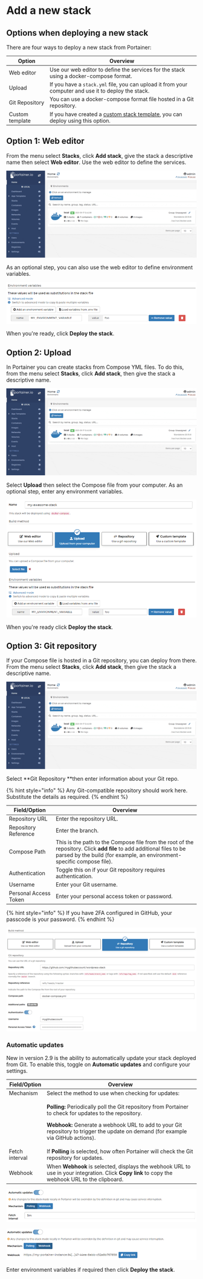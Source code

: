 # Add a new stack

## Options when deploying a new stack

There are four ways to deploy a new stack from Portainer:

| Option          | Overview                                                                                                 |
| --------------- | -------------------------------------------------------------------------------------------------------- |
| Web editor      | Use our web editor to define the services for the stack using a docker-compose format.                   |
| Upload          | If you have a `stack.yml` file, you can upload it from your computer and use it to deploy the stack.     |
| Git Repository  | You can use a docker-compose format file hosted in a Git repository.                                     |
| Custom template | If you have created a [custom stack template](../templates/custom.md), you can deploy using this option. |

## Option 1: Web editor

From the menu select **Stacks**, click **Add stack**, give the stack a descriptive name then select **Web editor**. Use the web editor to define the services.

![](../../../.gitbook/assets/2.9-stacks-add-1.gif)

As an optional step, you can also use the web editor to define environment variables.

![](../../../.gitbook/assets/stack-new-2.png)

When you're ready, click **Deploy the stack**.

## Option 2: Upload

In Portainer you can create stacks from Compose YML files. To do this, from the menu select **Stacks**, click **Add stack**, then give the stack a descriptive name.

![](../../../.gitbook/assets/2.9-stacks-add-1.gif)

Select **Upload** then select the Compose file from your computer. As an optional step, enter any environment variables.

![](../../../.gitbook/assets/stack-new-3.png)

When you're ready click **Deploy the stack**.

## Option 3: Git repository

If your Compose file is hosted in a Git repository, you can deploy from there. From the menu select **Stacks**, click **Add stack**, then give the stack a descriptive name.

![](../../../.gitbook/assets/2.9-stacks-add-1.gif)

Select **Git Repository **then enter information about your Git repo.

{% hint style="info" %}
Any Git-compatible repository should work here. Substitute the details as required.
{% endhint %}

| Field/Option          | Overview                                                                                                                                                                                        |
| --------------------- | ----------------------------------------------------------------------------------------------------------------------------------------------------------------------------------------------- |
| Repository URL        | Enter the repository URL.                                                                                                                                                                       |
| Repository Reference  | Enter the branch.                                                                                                                                                                               |
| Compose Path          | This is the path to the Compose file from the root of the repository. Click **add file** to add additional files to be parsed by the build (for example, an environment-specific compose file). |
| Authentication        | Toggle this on if your Git repository requires authentication.                                                                                                                                  |
| Username              | Enter your Git username.                                                                                                                                                                        |
| Personal Access Token | Enter your personal access token or password.                                                                                                                                                   |

{% hint style="info" %}
If you have 2FA configured in GitHub, your passcode is your password.
{% endhint %}

![](../../../.gitbook/assets/2.9-stacks-add-github-1.png)

### Automatic updates

New in version 2.9 is the ability to automatically update your stack deployed from Git. To enable this, toggle on **Automatic updates** and configure your settings.

| Field/Option   | Overview                                                                                                                                                                                                                                                                            |
| -------------- | ----------------------------------------------------------------------------------------------------------------------------------------------------------------------------------------------------------------------------------------------------------------------------------- |
| Mechanism      | Select the method to use when checking for updates:                                                                                                                                                                                                                                 |
|                | <p><strong>Polling:</strong> Periodically poll the Git repository from Portainer to check for updates to the repository.</p><p><strong>Webhook:</strong> Generate a webhook URL to add to your Git repository to trigger the update on demand (for example via GitHub actions).</p> |
| Fetch interval | If **Polling** is selected, how often Portainer will check the Git repository for updates.                                                                                                                                                                                          |
| Webhook        | When **Webhook** is selected, displays the webhook URL to use in your integration. Click **Copy link** to copy the webhook URL to the clipboard.                                                                                                                                    |

![Automatic updates when using polling](../../../.gitbook/assets/2.9-stacks-add-github-2.png)

![Automatic updates when using a webhook](../../../.gitbook/assets/2.9-stacks-add-github-3.png)

Enter environment variables if required then click **Deploy the stack**.
